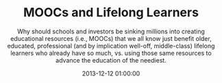 ---
layout: post
title:  "MOOCs and Lifelong Learners"
subtitle:  "Why should schools and investors be sinking millions into creating educational resources (i.e., MOOCs) that we all know just benefit older, educated, professional (and by implication well-off, middle-class) lifelong learners who already have so much, vs. using those same resources to advance the education of the neediest."
date:   2013-12-12 01:00:00
refurl: http://www.huffingtonpost.com/jonathan-haber/moocs-and-lifelong-learners_b_4431373.html
source: huffingtonpost.com
categories: linkpost
---
